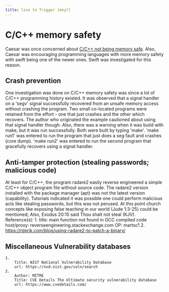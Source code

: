 ```yaml
---
title: line to Trigger Jekyll
---
```


# C/C++ memory safety

Caesar was once concerned about [C/C++ not being memory safe](https://media.defense.gov/2022/Nov/10/2003112742/-1/-1/0/CSI_SOFTWARE_MEMORY_SAFETY.PDF). Also, Caesar was encouraging programming languages with more memory safety with swift being one of the newer ones. Swift was investigated for this reason.

## Crash prevention

One investigation was done on C/C++ memory safety was since a lot of C/C++ programming history existed. It was observed that a signal handler on a 'segv' signal successfully recovered from an unsafe memory access without crashing the program. Two small co-located programs were retained from the effort - one that just crashes and the other which recovers.
The author who originated the example cautioned about using that signal handler though. Also, there was a warning when it was build with make, but it was run successfully.  Both were built by typing 'make'. 'make run1' was entered to run the program that just does a seg fault and crashes (core dump). 'make run2' was entered to run the second program that gracefully recovers using a signal handler.

## Anti-tamper protection (stealing passwords; malicious code)

At least for C/C++, the program radare2 easily reverse engineered a simple C/C++ object program file without source code. The radare2 version installed with the package manager (apt) was not the latest version (capability). Tutorials indicated it was possible one could perform malicious acts like stealing passwords, but this was not perused. At this point church concepts like exposing false teaching in our world (Jude 1:3-25) could be mentioned; Also, Exodus 20:15 said Thou shalt not steal (KJV).
	Reference(s):
		1. 
			title: main function not found in GCC compiled code
			host/proxy: reverseengineering.stackexchange.com
			OP: martsc1
		2.
			https://rderik.com/blog/using-radare2-to-patch-a-binary/

## Miscellaneous Vulnerability databases
	1.
		Title: NIST National Vulnerability Database
		url: https://nvd.nist.gov/vuln/search
	2.
		Author: MITRE
		Title: CVE Details The Ultimate security vulnerability database
		url: https://www.cvedetails.com/
